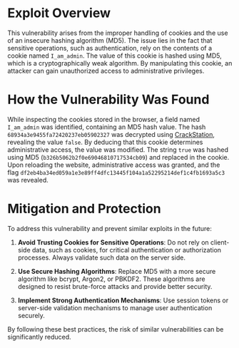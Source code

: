 # Exploit Overview

This vulnerability arises from the improper handling of cookies and the use of an insecure hashing algorithm (MD5). The issue lies in the fact that sensitive operations, such as authentication, rely on the contents of a cookie named `I_am_admin`. The value of this cookie is hashed using MD5, which is a cryptographically weak algorithm. By manipulating this cookie, an attacker can gain unauthorized access to administrative privileges.

# How the Vulnerability Was Found

While inspecting the cookies stored in the browser, a field named `I_am_admin` was identified, containing an MD5 hash value. The hash `68934a3e9455fa72420237eb05902327` was decrypted using [CrackStation](https://crackstation.net/), revealing the value `false`. By deducing that this cookie determines administrative access, the value was modified. The string `true` was hashed using MD5 (`b326b5062b2f0e69046810717534cb09`) and replaced in the cookie. Upon reloading the website, administrative access was granted, and the flag `df2eb4ba34ed059a1e3e89ff4dfc13445f104a1a52295214def1c4fb1693a5c3` was revealed.

# Mitigation and Protection

To address this vulnerability and prevent similar exploits in the future:

1. **Avoid Trusting Cookies for Sensitive Operations**: Do not rely on client-side data, such as cookies, for critical authentication or authorization processes. Always validate such data on the server side.

2. **Use Secure Hashing Algorithms**: Replace MD5 with a more secure algorithm like bcrypt, Argon2, or PBKDF2. These algorithms are designed to resist brute-force attacks and provide better security.

3. **Implement Strong Authentication Mechanisms**: Use session tokens or server-side validation mechanisms to manage user authentication securely.

By following these best practices, the risk of similar vulnerabilities can be significantly reduced.
